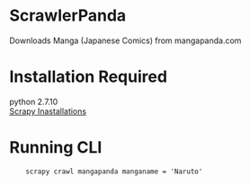 # ScrawlerPanda
Downloads Manga (Japanese Comics) from mangapanda.com

#  Installation Required
python 2.7.10<br/>
<a href="https://github.com/scrapy/scrapy#scrapy">Scrapy Inastallations</a>

#  Running CLI
	
		scrapy crawl mangapanda manganame = 'Naruto'
